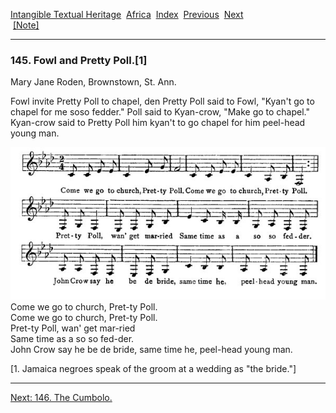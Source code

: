 [Intangible Textual Heritage](../../index)  [Africa](../index) 
[Index](index)  [Previous](jas144)  [Next](jas146)   
 [\[Note\]](jas145n)

------------------------------------------------------------------------

### 145. Fowl and Pretty Poll.\[1\]

Mary Jane Roden, Brownstown, St. Ann.

Fowl invite Pretty Poll to chapel, den Pretty Poll said to Fowl, "Kyan't
go to chapel for me soso fedder." Poll said to Kyan-crow, "Make go to
chapel." Kyan-crow said to Pretty Poll him kyan't to go chapel for him
peel-head young man.

<span id="17601.jpg">![](img/17601.jpg)</span>  
Come we go to church, Pret-ty Poll.  
Come we go to church, Pret-ty Poll.  
Pret-ty Poll, wan' get mar-ried  
Same time as a so so fed-der.  
John Crow say he be de bride, same time he, peel-head young man.

\[1. Jamaica negroes speak of the groom at a wedding as "the bride."\]

------------------------------------------------------------------------

[Next: 146. The Cumbolo.](jas146)
